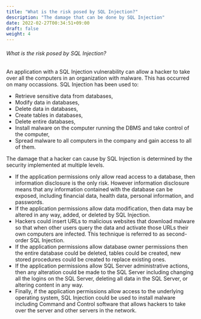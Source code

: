 ```yaml
---
title: "What is the risk posed by SQL Injection?"
description: "The damage that can be done by SQL Injection"
date: 2022-02-27T00:34:51+09:00
draft: false
weight: 4
---
```


###### What is the risk posed by SQL Injection?

An application with a SQL Injection vulnerability can allow a hacker to take over all the computers in an organization with malware.  This has occurred on many occassions.  SQL Injection has been used to:

* Retrieve sensitive data from databases,
* Modify data in databases,
* Delete data in databases,
* Create tables in databases,
* Delete entire databases,
* Install malware on the computer running the DBMS and take control of the computer,
* Spread malware to all computers in the company and gain access to all of them.

The damage that a hacker can cause by SQL Injection is determined by the security implemented at multiple levels.

* If the application permissions only allow read access to a database, then information disclosure is the only risk.  However information disclosure means that any information contained with the database can be exposed, including financial data, health data, personal information, and passwords.
* If the application permissions allow data modification, then data may be altered in any way, added, or deleted by SQL Injection.
* Hackers could insert URLs to malicious websites that download malware so that when other users query the data and activate those URLs their own computers are infected.  This technique is referred to as second-order SQL Injection.
* If the application permissions allow database owner permissions then the entire database could be deleted, tables could be created, new stored procedures could be created to replace existing ones.
* If the application permissions allow SQL Server administrative actions, then any alteration could be made to the SQL Server including changing all the logins on the SQL Server, deleting all data in the SQL Server, or altering content in any way.
* Finally, if the application permissions allow access to the underlying operating system, SQL Injection could be used to install malware including Command and Control software that allows hackers to take over the server and other servers in the network.
